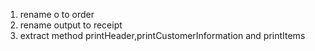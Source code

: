 1. rename o to order
2. rename output to receipt
3. extract method printHeader,printCustomerInformation and printItems